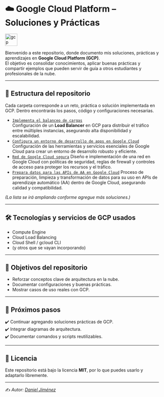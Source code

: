 # ☁️ Google Cloud Platform – Soluciones y Prácticas
<p align="left"> <a href="https://cloud.google.com" target="_blank" rel="noreferrer"> <img src="https://www.vectorlogo.zone/logos/google_cloud/google_cloud-icon.svg" alt="gcp" width="40" height="40"/> </a> </p>


Bienvenido a este repositorio, donde documento mis soluciones, prácticas y aprendizajes en **Google Cloud Platform (GCP)**.  
El objetivo es consolidar conocimientos, aplicar buenas prácticas y compartir ejemplos que pueden servir de guía a otros estudiantes y profesionales de la nube.  

---

## 📂 Estructura del repositorio

Cada carpeta corresponde a un reto, práctica o solución implementada en GCP. Dentro encontrarás los pasos, código y configuraciones necesarias.  

- [`Implementa el balanceo de cargas`](./(GSP313)Implementa-el-balanceo-de-cargas/)  
  Configuración de un **Load Balancer** en GCP para distribuir el tráfico entre múltiples instancias, asegurando alta disponibilidad y escalabilidad.
- [`Configura un entorno de desarrollo de apps en Google Cloud`](./(GSP315)Configura-un-entorno-de-desarrollo-de-apps-enGoogle-Cloud/)
  Configuración de las herramientas y servicios esenciales de Google Cloud para crear un entorno de desarrollo robusto y eficiente.
- [`Red de Google Cloud segura`](./(GSP322)Red-de-Google-Cloud-segura/)
  Diseño e implementación de una red en Google Cloud con políticas de seguridad, reglas de firewall y controles de acceso para proteger los recursos y el tráfico.
- [`Prepara datos para las APIs de AA en Google Cloud`](./(GSP323)Prepara-datos-para-las-APIs-de-AA-en-Google-Cloud/)
  Proceso de preparación, limpieza y transformación de datos para su uso en APIs de aprendizaje automático (AA) dentro de Google Cloud, asegurando calidad y compatibilidad.

*(La lista se irá ampliando conforme agregue más soluciones.)*

---

## 🛠️ Tecnologías y servicios de GCP usados

- Compute Engine  
- Cloud Load Balancing  
- Cloud Shell / gcloud CLI  
- (y otros que se vayan incorporando)

---

## 🎯 Objetivos del repositorio

- Reforzar conceptos clave de arquitectura en la nube.  
- Documentar configuraciones y buenas prácticas.  
- Mostrar casos de uso reales con GCP.  

---

## 📌 Próximos pasos

✔️ Continuar agregando soluciones prácticas de GCP.  
✔️ Integrar diagramas de arquitectura.  
✔️ Documentar comandos y scripts reutilizables.  

---

## 📄 Licencia

Este repositorio está bajo la licencia **MIT**, por lo que puedes usarlo y adaptarlo libremente.  

---

✍️ _Autor: [Daniel Jiménez](https://github.com/stonedjjh)_  
